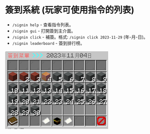 # 簽到系統 (玩家可使用指令的列表)

- `/signin help` - 查看指令列表。
- `/signin gui` - 打開簽到主介面。
- `/signin click` - 補簽。格式: `/signin click 2023-11-29` (年-月-日)。
- `/signin leaderboard` - 簽到排行榜。


![image](/image/daily.png)

